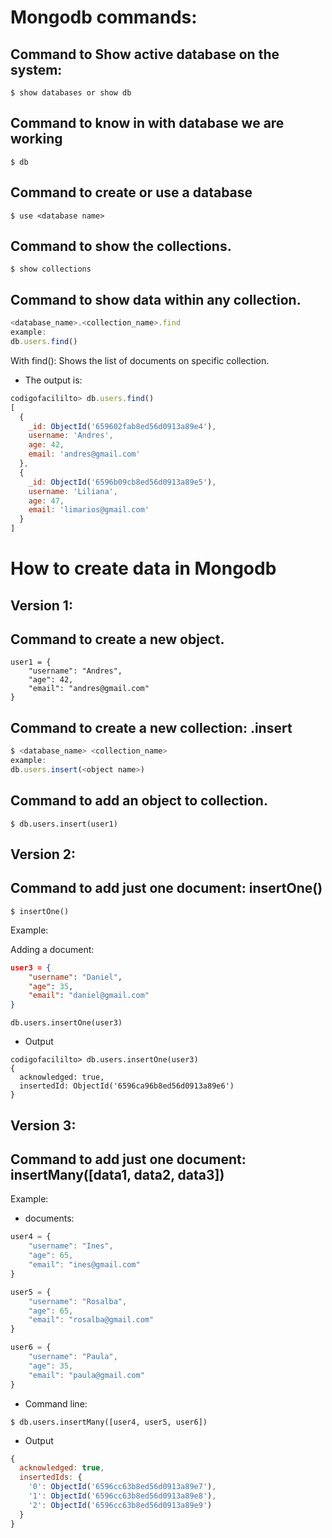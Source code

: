 # **Mongodb commands:** 

## Command to Show active database on the system: 
```shell
$ show databases or show db
``` 
## Command to know in with database we are working
```shell
$ db 
```
## Command to create or use a database
```shell
$ use <database name>
```
## Command to show the collections. 
```shell
$ show collections 
```
## Command to show data within any collection. 
```javascript
<database_name>.<collection_name>.find
example: 
db.users.find()
```
With find(): Shows the list of documents on specific collection. 

- The output is:
```javascript
codigofacililto> db.users.find()
[
  {
    _id: ObjectId('659602fab8ed56d0913a89e4'),
    username: 'Andres',
    age: 42,
    email: 'andres@gmail.com'
  },
  {
    _id: ObjectId('6596b09cb8ed56d0913a89e5'),
    username: 'Liliana',
    age: 47,
    email: 'limarios@gmail.com'
  }
]
```

# How to create data in Mongodb

## Version 1: 

## Command to create a new object. 
```shell
user1 = {
    "username": "Andres",
    "age": 42,
    "email": "andres@gmail.com"
}
```
## Command to create a new collection: .insert
```javascript
$ <database_name> <collection_name> 
example: 
db.users.insert(<object name>)
```
## Command to add an object to collection. 
```shell
$ db.users.insert(user1)
```

## Version 2: 

## Command to add just one document: insertOne()

```shell
$ insertOne()
```
Example: 

Adding a document: 

```json
user3 = {
    "username": "Daniel",
    "age": 35,
    "email": "daniel@gmail.com"
}
```

```shell
db.users.insertOne(user3)
```
- Output

```shell
codigofacililto> db.users.insertOne(user3)
{
  acknowledged: true,
  insertedId: ObjectId('6596ca96b8ed56d0913a89e6')
}
```

## Version 3: 

## Command to add just one document: insertMany([data1, data2, data3])

Example: 

- documents: 

```javascript
user4 = {
    "username": "Ines",
    "age": 65,
    "email": "ines@gmail.com"
}

user5 = {
    "username": "Rosalba",
    "age": 65,
    "email": "rosalba@gmail.com"
}

user6 = {
    "username": "Paula",
    "age": 35,
    "email": "paula@gmail.com"
}
```

- Command line: 

```shell
$ db.users.insertMany([user4, user5, user6])
```
- Output
```javascript
{
  acknowledged: true,
  insertedIds: {
    '0': ObjectId('6596cc63b8ed56d0913a89e7'),
    '1': ObjectId('6596cc63b8ed56d0913a89e8'),
    '2': ObjectId('6596cc63b8ed56d0913a89e9')
  }
}
```
